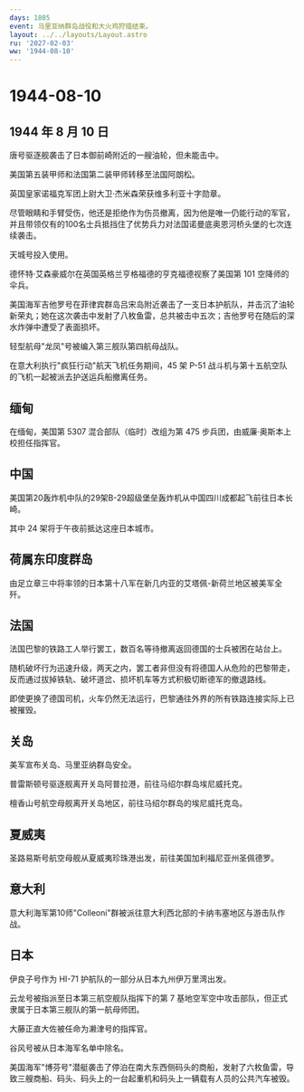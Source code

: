 ```yaml
---
days: 1805
event: 马里亚纳群岛战役和大火鸡狩猎结束。
layout: ../../layouts/Layout.astro
ru: '2027-02-03'
ww: '1944-08-10'
---
```


# 1944-08-10

## 1944 年 8 月 10 日

唐号驱逐舰袭击了日本御前崎附近的一艘油轮，但未能击中。

美国第五装甲师和法国第二装甲师转移至法国阿朗松。

英国皇家诺福克军团上尉大卫·杰米森荣获维多利亚十字勋章。

尽管眼睛和手臂受伤，他还是拒绝作为伤员撤离，因为他是唯一仍能行动的军官，并且带领仅有的100名士兵抵挡住了优势兵力对法国诺曼底奥恩河桥头堡的七次连续袭击。

天城号投入使用。

德怀特·艾森豪威尔在英国英格兰亨格福德的亨克福德视察了美国第 101
空降师的伞兵。

美国海军吉他罗号在菲律宾群岛吕宋岛附近袭击了一支日本护航队，并击沉了油轮新荣丸；她在这次袭击中发射了八枚鱼雷，总共被击中五次；吉他罗号在随后的深水炸弹中遭受了表面损坏。

轻型航母"龙凤"号被编入第三舰队第四航母战队。

在意大利执行"疯狂行动"航天飞机任务期间，45 架 P-51
战斗机与第十五航空队的飞机一起被派去护送运兵船撤离任务。

## 缅甸

在缅甸，美国第 5307 混合部队（临时）改组为第 475
步兵团，由威廉·奥斯本上校担任指挥官。

## 中国

美国第20轰炸机中队的29架B-29超级堡垒轰炸机从中国四川成都起飞前往日本长崎。

其中 24 架将于午夜前抵达这座日本城市。

## 荷属东印度群岛

由足立章三中将率领的日本第十八军在新几内亚的艾塔佩-新荷兰地区被美军全歼。

## 法国

法国巴黎的铁路工人举行罢工，数百名等待撤离返回德国的士兵被困在站台上。

随机破坏行为迅速升级，两天之内，罢工者非但没有将德国人从危险的巴黎带走，反而通过拔掉铁轨、破坏道岔、损坏机车等方式积极切断德军的撤退路线。

即使更换了德国司机，火车仍然无法运行，巴黎通往外界的所有铁路连接实际上已被摧毁。

## 关岛

美军宣布关岛、马里亚纳群岛安全。

普雷斯顿号驱逐舰离开关岛阿普拉港，前往马绍尔群岛埃尼威托克。

檀香山号航空母舰离开关岛地区，前往马绍尔群岛的埃尼威托克岛。

## 夏威夷

圣路易斯号航空母舰从夏威夷珍珠港出发，前往美国加利福尼亚州圣佩德罗。

## 意大利

意大利海军第10师"Colleoni"群被派往意大利西北部的卡纳韦塞地区与游击队作战。

## 日本

伊良子号作为 HI-71 护航队的一部分从日本九州伊万里湾出发。

云龙号被指派至日本第三航空舰队指挥下的第 7
基地空军空中攻击部队，但正式隶属于日本第三舰队的第一航母师团。

大藤正直大佐被任命为濑津号的指挥官。

谷风号被从日本海军名单中除名。

美国海军"博芬号"潜艇袭击了停泊在南大东西侧码头的商船，发射了六枚鱼雷，导致三艘商船、码头、码头上的一台起重机和码头上一辆载有人员的公共汽车被毁。